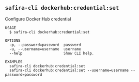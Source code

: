 <!-- order:11 -->
<!-- PLEASE! Don't edit this file, auto generated! -->

## `safira-cli dockerhub:credential:set`

Configure Docker Hub credential

```
USAGE
  $ safira-cli dockerhub:credential:set

OPTIONS
  -p, --password=password  password
  -u, --username=username  username
  --help                   Show CLI help.

EXAMPLES
  safira-cli dockerhub:credential:set
  safira-cli dockerhub:credential:set --username=username --password=password
```
